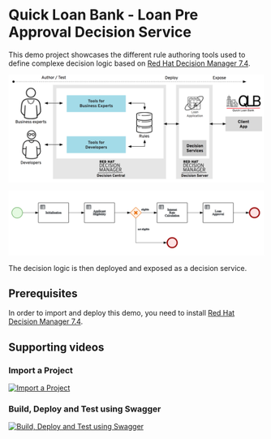 # Quick Loan Bank - Loan Pre Approval Decision Service

This demo project showcases the different rule authoring tools used to define complexe  decision logic based on [Red Hat Decision Manager 7.4](https://www.redhat.com/en/technologies/jboss-middleware/businessrules).

![qlb rhdm 7.4 demo](global/qlb_rhdm.png?raw=true)

![qlb rhdm 7.4 decision flow](global/decision-flow.png)

The decision logic is then deployed and exposed as a decision service.

## Prerequisites
In order to import and deploy this demo, you need to install [Red Hat Decision Manager 7.4](https://github.com/jbossdemocentral/rhdm7-install-demo).


## Supporting videos 

### Import a Project
[![Import a Project](https://i.imgur.com/1UkM1kj.pngj)](https://vimeo.com/259895728 "Import a Project")

### Build, Deploy and Test using Swagger
[![Build, Deploy and Test using Swagger](https://i.imgur.com/BreR7A7.png)](https://vimeo.com/259896609 "Build, Deploy and Test using Swagger")